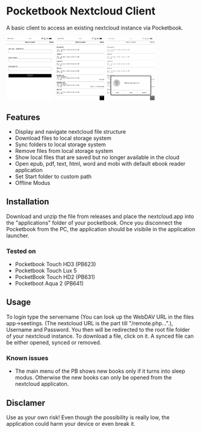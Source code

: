# Pocketbook Nextcloud Client
A basic client to access an existing nextcloud instance via Pocketbook. 

<img src="/screenshots/loginScreen.bmp" width="25%" height="25%">&nbsp;&nbsp;<img src="/screenshots/startScreen.bmp" width="25%" height="25%">&nbsp;&nbsp;<img src="/screenshots/fileDialog.bmp" width="25%" height="25%">

## Features
* Display and navigate nextcloud file structure
* Download files to local storage system
* Sync folders to local storage system
* Remove files from local storage system
* Show local files that are saved but no longer available in the cloud
* Open epub, pdf, text, html, word and mobi with default ebook reader application
* Set Start folder to custom path
* Offline Modus

## Installation
Download and unzip the file from releases and place the nextcloud.app into the "applications" folder of your pocketbook. Once you disconnect the Pocketbook from the PC, the application should be visibile in the application launcher.

### Tested on
* Pocketbook Touch HD3 (PB623) 
* Pocketbook Touch Lux 5
* PocketBook Touch HD2 (PB631)
* Pocketboot Aqua 2 (PB641)

## Usage
To login type the servername (You can look up the WebDAV URL in the files app->seetings. (The nextcloud URL is the part till \"/remote.php...\".), Username and Password. You then will be redirected to the root file folder of your nextcloud instance.
To download a file, click on it. A synced file can be either opened, synced or removed.

### Known issues
* The main menu of the PB shows new books only if it turns into sleep modus. Otherwise the new books can only be opened from the nextcloud applicaton.

## Disclamer
Use as your own risk! 
Even though the possibility is really low, the application could harm your device or even break it.
